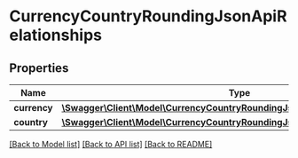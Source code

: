 # CurrencyCountryRoundingJsonApiRelationships

## Properties
Name | Type | Description | Notes
------------ | ------------- | ------------- | -------------
**currency** | [**\Swagger\Client\Model\CurrencyCountryRoundingJsonApiRelationshipsCurrency**](CurrencyCountryRoundingJsonApiRelationshipsCurrency.md) |  | [optional] 
**country** | [**\Swagger\Client\Model\CurrencyCountryRoundingJsonApiRelationshipsCountry**](CurrencyCountryRoundingJsonApiRelationshipsCountry.md) |  | [optional] 

[[Back to Model list]](../../README.md#documentation-for-models) [[Back to API list]](../../README.md#documentation-for-api-endpoints) [[Back to README]](../../README.md)

